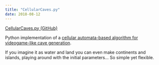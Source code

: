 ```yaml
---
title: "CellularCaves.py"
date: 2018-08-12
---
```


[CellularCaves.py (GitHub)](https://github.com/nmmarzano/CellularCaves.py)

Python implementation of a [cellular automata-based algorithm for videogame-like cave generation](http://www.roguebasin.com/index.php?title=Cellular_Automata_Method_for_Generating_Random_Cave-Like_Levels).

If you imagine it as water and land you can even make continents and islands, playing around with the initial parameters... So simple yet flexible.
